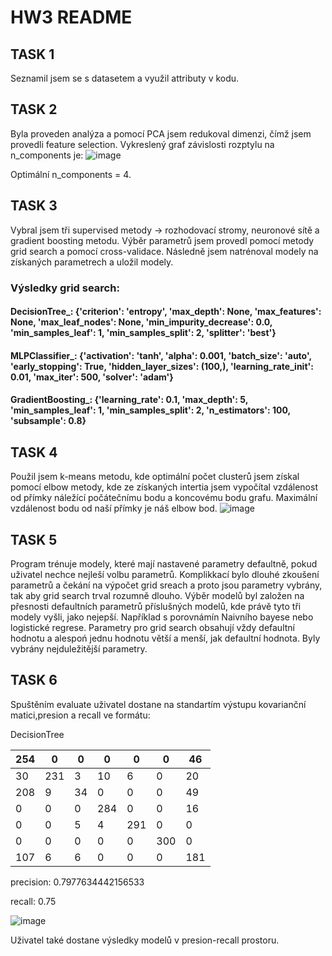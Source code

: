 # HW3 README
## TASK 1
Seznamil jsem se s datasetem a využil attributy v kodu.

## TASK 2
Byla proveden analýza a pomocí PCA jsem redukoval dimenzi, čímž jsem provedli feature selection. Vykreslený graf závislosti rozptylu na n_components je:
![image](https://github.com/user-attachments/assets/a376c843-6cdd-47f2-8d75-4f989b9ab005)

Optimální n_components = 4.

## TASK 3
Vybral jsem tři supervised metody -> rozhodovací stromy, neuronové sítě a gradient boosting metodu. Výběr parametrů jsem provedl pomocí metody grid search a pomocí cross-validace. Následně jsem natrénoval modely na získaných parametrech a uložil modely.

### Výsledky grid search:
#### DecisionTree_: {'criterion': 'entropy', 'max_depth': None, 'max_features': None, 'max_leaf_nodes': None, 'min_impurity_decrease': 0.0, 'min_samples_leaf': 1, 'min_samples_split': 2, 'splitter': 'best'}
#### MLPClassifier_: {'activation': 'tanh', 'alpha': 0.001, 'batch_size': 'auto', 'early_stopping': True, 'hidden_layer_sizes': (100,), 'learning_rate_init': 0.01, 'max_iter': 500, 'solver': 'adam'}
#### GradientBoosting_: {'learning_rate': 0.1, 'max_depth': 5, 'min_samples_leaf': 1, 'min_samples_split': 2, 'n_estimators': 100, 'subsample': 0.8}

## TASK 4
Použil jsem k-means metodu, kde optimální počet clusterů jsem získal pomocí elbow metody, kde ze získaných intertia jsem vypočítal vzdálenost od přímky náležící počátečnímu bodu a koncovému bodu grafu. Maximální vzdálenost bodu od naší přímky je náš elbow bod.
![image](https://github.com/user-attachments/assets/25ce1234-8cbe-4246-8f58-9dbb6a64df34)

## TASK 5
Program trénuje modely, které mají nastavené parametry defaultně, pokud uživatel nechce nejleší volbu parametrů.
Komplikkací bylo dlouhé zkoušení parametrů a čekání na výpočet grid sreach a proto jsou parametry vybrány, tak aby grid search trval rozumně dlouho.
Výběr modelů byl založen na přesnosti defaultních parametrů příslušných modelů, kde právě tyto tři modely vyšli, jako nejepší. Například s porovnámín Naivního bayese nebo logistické regrese.
Parametry pro grid search obsahují vždy defaultní hodnotu a alespoń jednu hodnotu větší a menší, jak defaultní hodnota. Byly vybrány nejduležitější parametry.

## TASK 6
Spuštěním evaluate uživatel dostane na standartím výstupu kovarianční matici,presion a recall ve formátu:

DecisionTree

|   254 |     0 |     0 |     0 |     0 |     0 |    46 |
|-------|-------|-------|-------|-------|-------|-------|
|    30 |   231 |     3 |    10 |     6 |     0 |    20 |
|   208 |     9 |    34 |     0 |     0 |     0 |    49 |
|     0 |     0 |     0 |   284 |     0 |     0 |    16 |
|     0 |     0 |     5 |     4 |   291 |     0 |     0 |
|     0 |     0 |     0 |     0 |     0 |   300 |     0 |
|   107 |     6 |     6 |     0 |     0 |     0 |   181 |

precision: 0.7977634442156533

recall: 0.75

![image](https://github.com/user-attachments/assets/6e9d1d9c-3630-432a-8aaf-d0731dbb01df)

Uživatel také dostane výsledky modelů v presion-recall prostoru.
